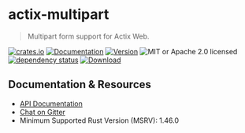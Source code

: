 # actix-multipart

> Multipart form support for Actix Web.

[![crates.io](https://img.shields.io/crates/v/actix-multipart?label=latest)](https://crates.io/crates/actix-multipart)
[![Documentation](https://docs.rs/actix-multipart/badge.svg?version=0.4.0-beta.5)](https://docs.rs/actix-multipart/0.4.0-beta.5)
[![Version](https://img.shields.io/badge/rustc-1.46+-ab6000.svg)](https://blog.rust-lang.org/2020/03/12/Rust-1.46.html)
![MIT or Apache 2.0 licensed](https://img.shields.io/crates/l/actix-multipart.svg)
<br />
[![dependency status](https://deps.rs/crate/actix-multipart/0.4.0-beta.5/status.svg)](https://deps.rs/crate/actix-multipart/0.4.0-beta.5)
[![Download](https://img.shields.io/crates/d/actix-multipart.svg)](https://crates.io/crates/actix-multipart)

## Documentation & Resources

- [API Documentation](https://docs.rs/actix-multipart)
- [Chat on Gitter](https://gitter.im/actix/actix-web)
- Minimum Supported Rust Version (MSRV): 1.46.0
